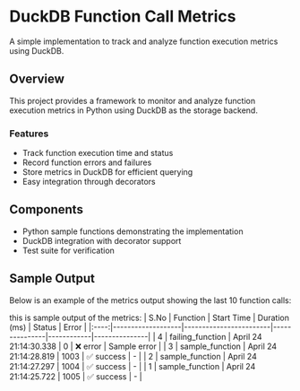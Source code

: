 # DuckDB Function Call Metrics

A simple implementation to track and analyze function execution metrics using DuckDB.

## Overview

This project provides a framework to monitor and analyze function execution metrics in Python using DuckDB as the storage backend.

### Features

- Track function execution time and status
- Record function errors and failures
- Store metrics in DuckDB for efficient querying
- Easy integration through decorators

## Components

- Python sample functions demonstrating the implementation
- DuckDB integration with decorator support
- Test suite for verification

## Sample Output

Below is an example of the metrics output showing the last 10 function calls:

this is sample output of the metrics:
| S.No | Function          | Start Time             | Duration (ms) | Status     | Error         |
|:----:|-------------------|------------------------|---------------|------------|---------------|
| 4    | failing_function  | April 24 21:14:30.338  | 0             | ❌ error    | Sample error  |
| 3    | sample_function   | April 24 21:14:28.819  | 1003          | ✅ success  | -             |
| 2    | sample_function   | April 24 21:14:27.297  | 1004          | ✅ success  | -             |
| 1    | sample_function   | April 24 21:14:25.722  | 1005          | ✅ success  | -             |
